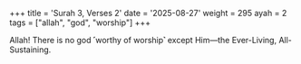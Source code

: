 +++
title = 'Surah 3, Verses 2'
date = '2025-08-27'
weight = 295
ayah = 2
tags = ["allah", "god", "worship"]
+++

Allah! There is no god ˹worthy of worship˺ except Him—the Ever-Living, All-Sustaining.